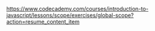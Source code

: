 https://www.codecademy.com/courses/introduction-to-javascript/lessons/scope/exercises/global-scope?action=resume_content_item